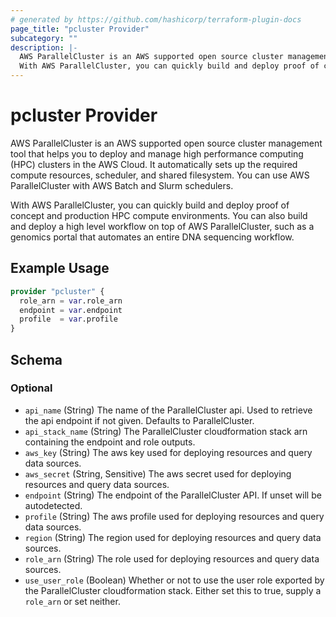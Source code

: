 ```yaml
---
# generated by https://github.com/hashicorp/terraform-plugin-docs
page_title: "pcluster Provider"
subcategory: ""
description: |-
  AWS ParallelCluster is an AWS supported open source cluster management tool that helps you to deploy and manage high performance computing (HPC) clusters in the AWS Cloud. It automatically sets up the required compute resources, scheduler, and shared filesystem. You can use AWS ParallelCluster with AWS Batch and Slurm schedulers.
  With AWS ParallelCluster, you can quickly build and deploy proof of concept and production HPC compute environments. You can also build and deploy a high level workflow on top of AWS ParallelCluster, such as a genomics portal that automates an entire DNA sequencing workflow.
---
```


# pcluster Provider

AWS ParallelCluster is an AWS supported open source cluster management tool that helps you to deploy and manage high performance computing (HPC) clusters in the AWS Cloud. It automatically sets up the required compute resources, scheduler, and shared filesystem. You can use AWS ParallelCluster with AWS Batch and Slurm schedulers.

With AWS ParallelCluster, you can quickly build and deploy proof of concept and production HPC compute environments. You can also build and deploy a high level workflow on top of AWS ParallelCluster, such as a genomics portal that automates an entire DNA sequencing workflow.

## Example Usage

```terraform
provider "pcluster" {
  role_arn = var.role_arn
  endpoint = var.endpoint
  profile  = var.profile
}
```

<!-- schema generated by tfplugindocs -->
## Schema

### Optional

- `api_name` (String) The name of the ParallelCluster api. Used to retrieve the api endpoint if not given. Defaults to ParallelCluster.
- `api_stack_name` (String) The ParallelCluster cloudformation stack arn containing the endpoint and role outputs.
- `aws_key` (String) The aws key used for deploying resources and query data sources.
- `aws_secret` (String, Sensitive) The aws secret used for deploying resources and query data sources.
- `endpoint` (String) The endpoint of the ParallelCluster API. If unset will be autodetected.
- `profile` (String) The aws profile used for deploying resources and query data sources.
- `region` (String) The region used for deploying resources and query data sources.
- `role_arn` (String) The role used for deploying resources and query data sources.
- `use_user_role` (Boolean) Whether or not to use the user role exported by the ParallelCluster cloudformation stack. Either set this to true, supply a `role_arn` or set neither.
